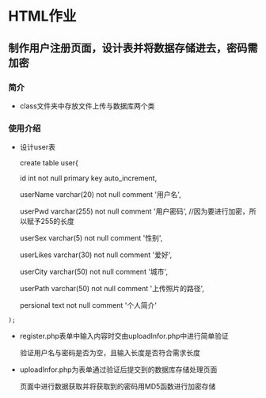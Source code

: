 # HTML作业

## 制作用户注册页面，设计表并将数据存储进去，密码需加密

### 简介

   * class文件夹中存放文件上传与数据库两个类
   
### 使用介绍

   * 设计user表
   
     create table user{

	    id int not null primary key auto_increment,

	    userName varchar(20) not null comment '用户名',
		
	    userPwd varchar(255) not null comment '用户密码', //因为要进行加密，所以赋予255的长度
		
	    userSex varchar(5) not null comment '性别',
		
	    userLikes varchar(30) not null comment '爱好',
		
	    userCity varchar(50) not null comment '城市',
		
	    userPath varchar(50) not null comment '上传照片的路径',
		
	    persional text not null comment '个人简介'
	    
	);

   * register.php表单中输入内容时交由uploadInfor.php中进行简单验证
   
     验证用户名与密码是否为空，且输入长度是否符合需求长度
	 
   * uploadInfor.php为表单通过验证后提交到的数据库存储处理页面
   
     页面中进行数据获取并将获取到的密码用MD5函数进行加密存储
